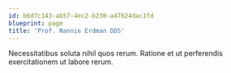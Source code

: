 ```yaml
---
id: b6d7c143-ab57-4ec2-b230-a47624dac1fd
blueprint: page
title: 'Prof. Nannie Erdman DDS'
---
```

Necessitatibus soluta nihil quos rerum. Ratione et ut perferendis exercitationem ut labore rerum.